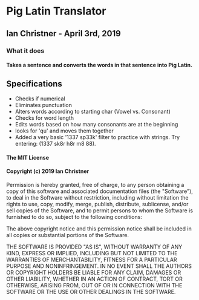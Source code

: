 # Pig Latin Translator
## Ian Christner - April 3rd, 2019

### What it does
#### Takes a sentence and converts the words in that sentence into Pig Latin.
## Specifications
* Checks if numerical
* Eliminates punctuation
* Alters words according to starting char (Vowel vs. Consonant)
* Checks for word length
* Edits words based on how many consonants are at the beginning
* looks for 'qu' and moves them together
* Added a very basic '1337 sp33k' filter to practice with strings. Try entering: (1337 sk8r h8r m8 88).
#### The MIT License

#### Copyright (c) 2019 Ian Christner

Permission is hereby granted, free of charge,
to any person obtaining a copy of this software and
associated documentation files (the "Software"), to
deal in the Software without restriction, including
without limitation the rights to use, copy, modify,
merge, publish, distribute, sublicense, and/or sell
copies of the Software, and to permit persons to whom
the Software is furnished to do so,
subject to the following conditions:

The above copyright notice and this permission notice
shall be included in all copies or substantial portions of the Software.

THE SOFTWARE IS PROVIDED "AS IS", WITHOUT WARRANTY OF ANY KIND,
EXPRESS OR IMPLIED, INCLUDING BUT NOT LIMITED TO THE WARRANTIES
OF MERCHANTABILITY, FITNESS FOR A PARTICULAR PURPOSE AND NONINFRINGEMENT.
IN NO EVENT SHALL THE AUTHORS OR COPYRIGHT HOLDERS BE LIABLE FOR
ANY CLAIM, DAMAGES OR OTHER LIABILITY, WHETHER IN AN ACTION OF CONTRACT,
TORT OR OTHERWISE, ARISING FROM, OUT OF OR IN CONNECTION WITH THE
SOFTWARE OR THE USE OR OTHER DEALINGS IN THE SOFTWARE.
